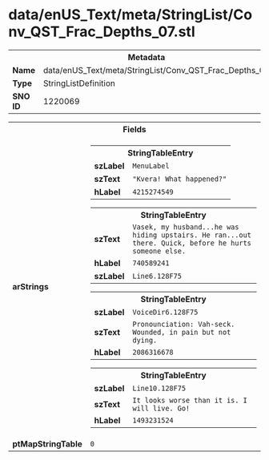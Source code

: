 <h1>data/enUS_Text/meta/StringList/Conv_QST_Frac_Depths_07.stl</h1><table><tr><th colspan="100%">Metadata</th></tr><tr><td><b>Name</b></td><td>data/enUS_Text/meta/StringList/Conv_QST_Frac_Depths_07.stl</td></tr><tr><td><b>Type</b></td><td>StringListDefinition</td></tr><tr><td><b>SNO ID</b></td><td>1220069</td></tr></table>

<table><tr><th colspan="100%">Fields</th></tr><tr><td><b>arStrings</b></td><td><table><tr><th colspan="100%">StringTableEntry</th></tr><tr><td><b>szLabel</b></td><td><code>MenuLabel</code></td></tr><tr><td><b>szText</b></td><td><code>"Kvera! What happened?"</code></td></tr><tr><td><b>hLabel</b></td><td><code>4215274549</code></td></tr></table>


<table><tr><th colspan="100%">StringTableEntry</th></tr><tr><td><b>szText</b></td><td><code>Vasek, my husband...he was hiding upstairs. He ran...out there. Quick, before he hurts someone else.</code></td></tr><tr><td><b>hLabel</b></td><td><code>740589241</code></td></tr><tr><td><b>szLabel</b></td><td><code>Line6.128F75</code></td></tr></table>


<table><tr><th colspan="100%">StringTableEntry</th></tr><tr><td><b>szLabel</b></td><td><code>VoiceDir6.128F75</code></td></tr><tr><td><b>szText</b></td><td><code>Pronounciation: Vah-seck. Wounded, in pain but not dying.</code></td></tr><tr><td><b>hLabel</b></td><td><code>2086316678</code></td></tr></table>


<table><tr><th colspan="100%">StringTableEntry</th></tr><tr><td><b>szLabel</b></td><td><code>Line10.128F75</code></td></tr><tr><td><b>szText</b></td><td><code>It looks worse than it is. I will live. Go!</code></td></tr><tr><td><b>hLabel</b></td><td><code>1493231524</code></td></tr></table>


</td></tr><tr><td><b>ptMapStringTable</b></td><td><code>0</code></td></tr></table>

